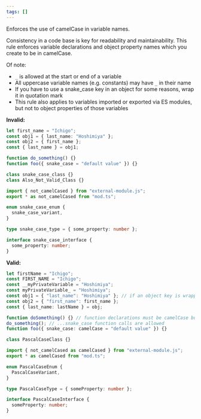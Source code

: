 ```yaml
---
tags: []
---
```


Enforces the use of camelCase in variable names.

Consistency in a code base is key for readability and maintainability. This rule
enforces variable declarations and object property names which you create to be
in camelCase.

Of note:

- `_` is allowed at the start or end of a variable
- All uppercase variable names (e.g. constants) may have `_` in their name
- If you have to use a snake_case key in an object for some reasons, wrap it in
  quotation mark
- This rule also applies to variables imported or exported via ES modules, but
  not to object properties of those variables

**Invalid:**

```typescript
let first_name = "Ichigo";
const obj1 = { last_name: "Hoshimiya" };
const obj2 = { first_name };
const { last_name } = obj1;

function do_something() {}
function foo({ snake_case = "default value" }) {}

class snake_case_class {}
class Also_Not_Valid_Class {}

import { not_camelCased } from "external-module.js";
export * as not_camelCased from "mod.ts";

enum snake_case_enum {
  snake_case_variant,
}

type snake_case_type = { some_property: number };

interface snake_case_interface {
  some_property: number;
}
```

**Valid:**

```typescript
let firstName = "Ichigo";
const FIRST_NAME = "Ichigo";
const __myPrivateVariable = "Hoshimiya";
const myPrivateVariable_ = "Hoshimiya";
const obj1 = { "last_name": "Hoshimiya" }; // if an object key is wrapped in quotation mark, then it's valid
const obj2 = { "first_name": first_name };
const { last_name: lastName } = obj;

function doSomething() {} // function declarations must be camelCase but...
do_something(); // ...snake_case function calls are allowed
function foo({ snake_case: camelCase = "default value" }) {}

class PascalCaseClass {}

import { not_camelCased as camelCased } from "external-module.js";
export * as camelCased from "mod.ts";

enum PascalCaseEnum {
  PascalCaseVariant,
}

type PascalCaseType = { someProperty: number };

interface PascalCaseInterface {
  someProperty: number;
}
```
